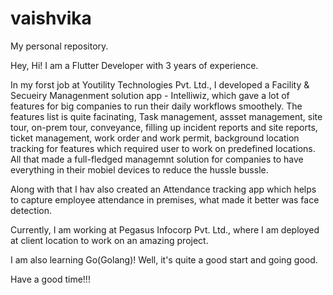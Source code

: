 # vaishvika
My personal repository.

Hey, Hi!
I am a Flutter Developer with 3 years of experience.

In my forst job at Youtility Technologies Pvt. Ltd., I developed a Facility & Secueiry Managenment solution app - Intelliwiz, which gave a lot of features for big companies to run their daily workflows smoothely. The features list is quite facinating, Task management, assset management, site tour, on-prem tour, conveyance, filling up incident reports and site reports, ticket management, work order and work permit, background location tracking for features which required user to work on predefined locations. 
All that made a full-fledged managemnt solution for companies to have everything in their mobiel devices to reduce the hussle bussle.

Along with that I hav also created an Attendance tracking app which helps to capture employee attendance in premises, what made it better was face detection.

Currently, I am working at Pegasus Infocorp Pvt. Ltd., where I am deployed at client location to work on an amazing project.

I am also learning Go(Golang)! Well, it's quite a good start and going good.

Have a good time!!!
